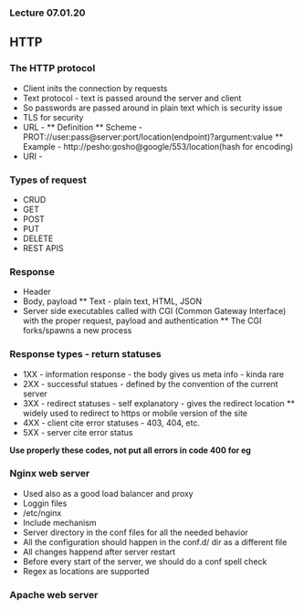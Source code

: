 ### Lecture 07.01.20

## HTTP

### The HTTP protocol
* Client inits the connection by requests
* Text protocol - text is passed around the server and client
* So passwords are passed around in plain text which is security issue
* TLS for security
* URL -
** Definition
** Scheme - PROT://user:pass@server:port/location(endpoint)?argument:value
** Example - http://pesho:gosho@google/553/location(hash for encoding)
* URI -

### Types of request
* CRUD
* GET
* POST
* PUT
* DELETE
* REST APIS

### Response
* Header
* Body, payload
** Text - plain text, HTML, JSON
* Server side executables called with CGI (Common Gateway Interface) with the
proper request, payload and authentication
** The CGI forks/spawns a new process

### Response types - return statuses
* 1XX - information response - the body gives us meta info - kinda rare
* 2XX - successful statues - defined by the convention of the current server
* 3XX - redirect statuses - self explanatory - gives the redirect location
** widely used to redirect to https or mobile version of the site
* 4XX - client cite error statuses - 403, 404, etc.
* 5XX - server cite error status

**Use properly these codes, not put all errors in code 400 for eg**

### Nginx web server
* Used also as a good load balancer and proxy
* Loggin files
* /etc/nginx
* Include mechanism
* Server directory in the conf files for all the needed behavior
* All the configuration should happen in the conf.d/ dir as a different file
* All changes happend after server restart
* Before every start of the server, we should do a conf spell check
* Regex as locations are supported

### Apache web server

